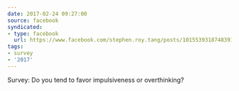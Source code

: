 ```yaml
---
date: 2017-02-24 09:27:00
source: facebook
syndicated:
- type: facebook
  url: https://www.facebook.com/stephen.roy.tang/posts/10155393187483912
tags:
- survey
- '2017'
---
```


Survey: Do you tend to favor impulsiveness or overthinking?